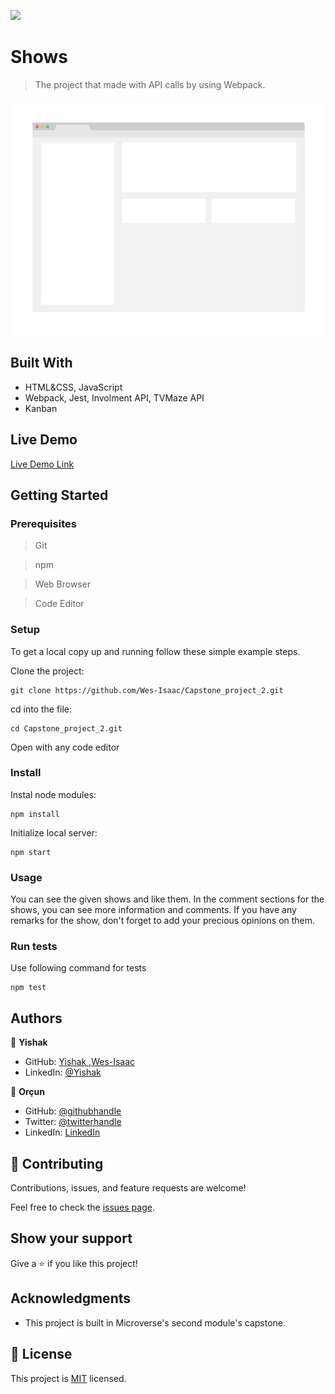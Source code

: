 ![](https://img.shields.io/badge/Microverse-blueviolet)

# Shows

> The project that made with API calls by using Webpack.

![screenshot](./app_screenshot.png)


## Built With

- HTML&CSS, JavaScript
- Webpack, Jest, Involment API, TVMaze API
- Kanban

## Live Demo

[Live Demo Link](https://livedemo.com)


## Getting Started

### Prerequisites

> Git

> npm

> Web Browser

> Code Editor

### Setup

To get a local copy up and running follow these simple example steps.

Clone the project:

```
git clone https://github.com/Wes-Isaac/Capstone_project_2.git
```

cd into the file:

```
cd Capstone_project_2.git
```

Open with any code editor

### Install

Instal node modules:

```
npm install
```

Initialize local server:

```
npm start
```

### Usage

You can see the given shows and like them. In the comment sections for the shows, you can see more information and comments. If you have any remarks for the show, don't forget to add your precious opinions on them.

### Run tests

Use following command for tests

```
npm test
```


## Authors

👤 **Yishak**

- GitHub: [Yishak ,Wes-Isaac](https://github.com/Wes-Isaac)
- LinkedIn: [@Yishak](https://www.linkedin.com/in/yishak-wesego-b404851a7/)

👤 **Orçun**

- GitHub: [@githubhandle](https://github.com/luftedar)
- Twitter: [@twitterhandle](https://twitter.com/OrcunUgur2)
- LinkedIn: [LinkedIn](https://www.linkedin.com/in/or%C3%A7un-u%C4%9Fur-089148181/)

## 🤝 Contributing

Contributions, issues, and feature requests are welcome!

Feel free to check the [issues page](../../issues/).

## Show your support

Give a ⭐️ if you like this project!

## Acknowledgments

- This project is built in Microverse's second module's capstone.

## 📝 License

This project is [MIT](./MIT.md) licensed.
